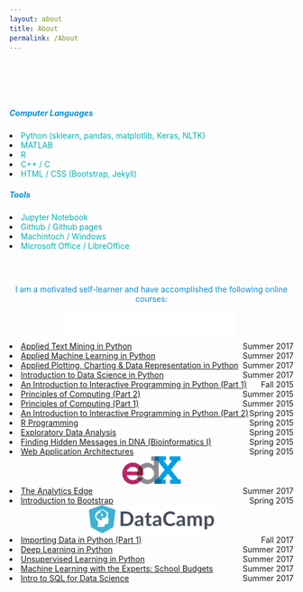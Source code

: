 ```yaml
---
layout: about
title: About
permalink: /About
---
```


<!-- Greeting -->
<div class="row mt-3">
	<div class="col-12">
		<h5 style="color: white;">Thanks for stopping by my personal website!</h5>
	</div>
</div>


<!-- SKILLS -->
<div class="row mt-4">
	<div class="col-12">
		<h3 style="color: white; text-align: center;">SKILLS</h3>
	</div>
</div>
<div class="row mt-2">
	<div class="col-6">
		<h5 style="color: #088ed1;">Computer Languages</h5>
		<li><span style="color: #00b1b3;">Python (sklearn, pandas, matplotlib, Keras, NLTK)</span></li>
		<li><span style="color: #00b1b3;">MATLAB</span></li>
		<li><span style="color: #00b1b3;">R</span></li>
		<li><span style="color: #00b1b3;">C++ / C</span></li>
		<li><span style="color: #00b1b3;">HTML / CSS (Bootstrap, Jekyll)</span></li>
	</div>
	<div class="col-6">
		<h5 style="color: #088ed1;">Tools</h5>
		<li><span style="color: #00b1b3;">Jupyter Notebook</span></li>
		<li><span style="color: #00b1b3;">Github / Github pages</span></li>
		<li><span style="color: #00b1b3;">Machintoch / Windows</span></li>
		<li><span style="color: #00b1b3;">Microsoft Office / LibreOffice</span></li>
	</div>
</div>


<!-- CERTIFICATIONS -->
<div class="row mt-4">
	<div class="col-12">
		<h3 style="color: white; text-align: center;">CERTIFICATIONS / ACHIEVEMENTS</h3>
		<p style="color: #088ed1; text-align: center;">I am a motivated self-learner and have accomplished the following online courses:</p>
	</div>
</div>

<!-- Coursera -->
<div class="row mt-2">
	<div class="col-12" style="text-align: center">
		<a href="https://www.coursera.org/" style="text-align: center">
			<img src="/figure/coursera_logo_white.png" height="50px">
		</a>
	</div>
</div>
<div class="row mt-2">
	<div class="col-12">
		<li>
			<a href="https://www.coursera.org/account/accomplishments/records/WHDZHN5SR57Q" style="text-align:left;">Applied Text Mining in Python<span style="float:right;">Summer 2017</span></a>
		</li>
		<li>
			<a href="https://www.coursera.org/account/accomplishments/records/HAVR2LPDUY6T" style="text-align:left;">Applied Machine Learning in Python<span style="float:right;">Summer 2017</span></a>
		</li>
		<li>
			<a href="https://www.coursera.org/account/accomplishments/records/JR63V3QZBM3H" style="text-align:left;">Applied Plotting, Charting & Data Representation in Python<span style="float:right;">Summer 2017</span></a>
		</li>
		<li>
			<a href="https://www.coursera.org/account/accomplishments/records/VWB2JHD6V4VW" style="text-align:left;">Introduction to Data Science in Python<span style="float:right;">Summer 2017</span></a>
		</li>
		<li>
			<a href="https://www.coursera.org/account/accomplishments/records/cUBQ6GZTBJpDbqBM" style="text-align:left;">An Introduction to Interactive Programming in Python (Part 1)<span style="float:right;">Fall 2015</span></a>
		</li>
		<li>
			<a href="https://www.coursera.org/account/accomplishments/records/hJrTwSuq5MrzrEP6" style="text-align:left;">Principles of Computing (Part 2)<span style="float:right;">Summer 2015</span></a>
		</li>
		<li>
			<a href="https://www.coursera.org/account/accomplishments/records/9J3nWfsKJVSWwDRr" style="text-align:left;">Principles of Computing (Part 1)<span style="float:right;">Summer 2015</span></a>
		</li>
		<li>
			<a href="https://www.coursera.org/account/accomplishments/records/k6G4pZtbe7rj7S8S" style="text-align:left;">An Introduction to Interactive Programming in Python (Part 2)<span style="float:right;">Spring 2015</span></a>
		</li>
		<li>
			<a href="https://www.coursera.org/account/accomplishments/records/msDpxbeahb7YExbY" style="text-align:left;">R Programming<span style="float:right;">Spring 2015</span></a>
		</li>
		<li>
			<a href="https://www.coursera.org/account/accomplishments/records/95TukTLqDAza3mX5" style="text-align:left;">Exploratory Data Analysis<span style="float:right;">Spring 2015</span></a>
		</li>
		<li>
			<a href="https://www.coursera.org/account/accomplishments/records/YEPs6vGBYLC2dEkS" style="text-align:left;">Finding Hidden Messages in DNA (Bioinformatics I)<span style="float:right;">Spring 2015</span></a>
		</li>
		<li>
			<a href="https://www.coursera.org/account/accomplishments/records/Us8qRdPrxUeSmffC" style="text-align:left;">Web Application Architectures<span style="float:right;">Spring 2015</span></a>
		</li>
	</div>
</div>


<!-- edX -->
<div class="row mt-4">
	<div class="col-12" style="text-align: center">
		<a href="https://courses.edx.org/">
			<img src="/figure/edx_logo.png" height="50px" style="text-align: center;">
		</a>
	</div>
</div>
<div class="row mt-2">
	<div class="col-12">
	<li>
		<a href="https://courses.edx.org/certificates/92a3d320d1fe47f78395c120b9987df8" style="text-align:left;">The Analytics Edge<span style="float:right;">Summer 2017</span></a>
	</li>
	<li>
		<a href="https://s3.amazonaws.com/verify.edx.org/downloads/f0298ad775f1400baee4bac2de471cec/Certificate.pdf" style="text-align:left;">Introduction to Bootstrap<span style="float:right;">Spring 2015</span></a>
	</li>
	</div>
</div>


<!-- DataCampl -->
<div class="row mt-4">
	<div class="col-12" style="text-align: center">
		<a href="https://www.datacamp.com/home">
			<img src="/figure/logo_DataCamp.png" height="50px" style="text-align: center;">
		</a>
	</div>
</div>
<div class="row mt-2 mb-3">
	<div class="col-12">
		<li>
			<a href="https://www.datacamp.com/statement-of-accomplishment/course/843dbd3bb9d5657555a3a4c29a34567761325ab0" style="text-align: left;">Importing Data in Python (Part 1)<span style="float: right;">Fall 2017</span></a>
		</li>
		<li>
			<a href="https://www.datacamp.com/statement-of-accomplishment/course/c5d0ccc0363038a6453c986e619618f8c859d37d" style="text-align: left;">Deep Learning in Python<span style="float: right;">Summer 2017</span></a>
		</li>
		<li>
			<a href="https://www.datacamp.com/statement-of-accomplishment/course/4c33367b6b5a555877344dc9425556ba1174cea0" style="text-align: left;">Unsupervised Learning in Python<span style="float: right;">Summer 2017</span></a>
		</li>
		<li>
			<a href="https://www.datacamp.com/statement-of-accomplishment/course/9550f0b6bf8e0e390d6363a13b43c393f90b05c2" style="text-align: left;">Machine Learning with the Experts: School Budgets<span style="float: right;">Summer 2017</span></a>
		</li>
		<li>
			<a href="https://www.datacamp.com/statement-of-accomplishment/course/941f0c26cc137ff1830203547c51b11c8fe30e3d" style="text-align: left;">Intro to SQL for Data Science<span style="float: right;">Summer 2017</span></a>
		</li>
	</div>
</div>

